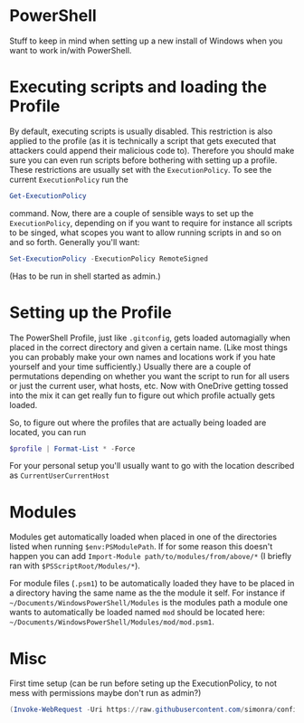 PowerShell
======

Stuff to keep in mind when setting up a new install of Windows when you want to work in/with PowerShell.

# Executing scripts and loading the Profile

By default, executing scripts is usually disabled. This restriction is also applied to the profile (as it is technically a script that gets executed that attackers could append their malicious code to). Therefore you should make sure you can even run scripts before bothering with setting up a profile. These restrictions are usually set with the `ExecutionPolicy`. To see the current `ExecutionPolicy` run the
```PowerShell
Get-ExecutionPolicy
```
command. Now, there are a couple of sensible ways to set up the `ExecutionPolicy`, depending on if you want to require for instance all scripts to be singed, what scopes you want to allow running scripts in and so on and so forth. Generally you'll want:
```PowerShell
Set-ExecutionPolicy -ExecutionPolicy RemoteSigned
```
(Has to be run in shell started as admin.)

# Setting up the Profile

The PowerShell Profile, just like `.gitconfig`, gets loaded automagially when placed in the correct directory and given a certain name. (Like most things you can probably make your own names and locations work if you hate yourself and your time sufficiently.) Usually there are a couple of permutations depending on whether you want the script to run for all users or just the current user, what hosts, etc. Now with OneDrive getting tossed into the mix it can get really fun to figure out which profile actually gets loaded.

So, to figure out where the profiles that are actually being loaded are located, you can run
```PowerShell
$profile | Format-List * -Force
```
For your personal setup you'll usually want to go with the location described as `CurrentUserCurrentHost`

# Modules

Modules get automatically loaded when placed in one of the directories listed when running `$env:PSModulePath`. If for some reason this doesn't happen you can add `Import-Module path/to/modules/from/above/*` (I briefly ran with `$PSScriptRoot/Modules/*`).

For module files (`.psm1`) to be automatically loaded they have to be placed in a directory having the same name as the the module it self. For instance if `~/Documents/WindowsPowerShell/Modules` is the modules path a module one wants to automatically be loaded named `mod` should be located here: `~/Documents/WindowsPowerShell/Modules/mod/mod.psm1`.

# Misc

First time setup (can be run before seting up the ExecutionPolicy, to not mess with permissions maybe don't run as admin?)
```PowerShell
(Invoke-WebRequest -Uri https://raw.githubusercontent.com/simonra/config/master/WindowsPowerShell/Profile.ps1 -UseBasicParsing).content > $profile
```

